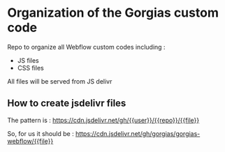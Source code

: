 # Organization of the Gorgias custom code

Repo to organize all Webflow custom codes including :
- JS files
- CSS files

All files will be served from JS delivr

## How to create jsdelivr files

The pattern is :
https://cdn.jsdelivr.net/gh/{{user}}/{{repo}}/{{file}}

So, for us it should be :
https://cdn.jsdelivr.net/gh/gorgias/gorgias-webflow/{{file}}
